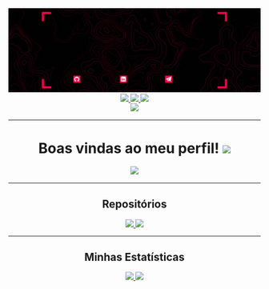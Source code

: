 <div align="center" id="header">
  <img src="profile-banner.gif">
  <div id="badges" align="center">
    <a href="https://github.com/gabrielfqk">
      <img src="https://img.shields.io/badge/GitHub-100000?style=for-the-badge&logo=github&logoColor=white">
    </a>
    <a href="https://linkedin.com/in/gabrielfqk">
      <img src="https://img.shields.io/badge/LinkedIn-100?style=for-the-badge&logo=linkedin&logoColor=white">
    </a>
    <a href="https://t.me/gabrielfqk">
      <img src="https://img.shields.io/badge/Telegram-100?style=for-the-badge&logo=telegram&logoColor=white">
    </a>
  </div>
  <img src="https://komarev.com/ghpvc/?username=gabrielfqk&style=flat-square&color=ff004d"/>
<hr>
  <h1>
    Boas vindas ao meu perfil!
    <img src="https://media.giphy.com/media/hvRJCLFzcasrR4ia7z/giphy.gif" width="30px"/>
  </h1>
  <img src="https://media.giphy.com/media/o0vwzuFwCGAFO/giphy.gif">
</div>

---

<div id="cards" align="center">
  <h2>Repositórios</h2>
  <a href="https://github.com/gabrielfqk/trybe-exercicios">
    <img src="https://github-readme-stats.vercel.app/api/pin/?username=gabrielfqk&repo=trybe-exercicios&count_private=true&show_icons=true&title_color=ff004d&text_color=fff&icon_color=ff004d&border_color=ff004d&bg_color=45,100,170206&locale=pt-BR&border_radius=20&card_width=450" />
  </a>
  <a href="https://github.com/gabrielfqk/gabrielfqk.github.io">
    <img src="https://github-readme-stats.vercel.app/api/pin/?username=gabrielfqk&repo=gabrielfqk.github.io&count_private=true&show_icons=true&title_color=ff004d&text_color=fff&icon_color=ff004d&border_color=ff004d&bg_color=45,100,170206&locale=pt-BR&border_radius=20&card_width=450" />
  </a>

<hr>

<h2>Minhas Estatísticas</h2>
  <a href="https://github.com/gabrielfqk/github-readme-stats">
    <img src="https://github-readme-stats.vercel.app/api?username=gabrielfqk&count_private=true&show_icons=true&title_color=ff004d&text_color=fff&icon_color=ff004d&border_color=ff004d&bg_color=45,100,170206&locale=pt-BR&border_radius=20" />
  </a>

  <a href="https://github.com/gabrielfqk/github-readme-stats">
    <img src="https://github-readme-stats.vercel.app/api/top-langs/?username=gabrielfqk&layout=compact&count_private=true&show_icons=true&title_color=ff004d&text_color=fff&icon_color=ff004d&border_color=ff004d&bg_color=45,100,170206&locale=pt-BR&border_radius=20&card_width=450" />
  </a>
  </div>






